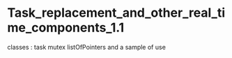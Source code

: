 # Task_replacement_and_other_real_time_components_1.1
classes : task mutex listOfPointers and a sample of use 
